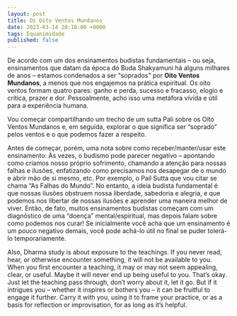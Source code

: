 ```yaml
---
layout: post
title: Os Oito Ventos Mundanos
date: 2023-03-14 20:18:00 +0000
tags: Equanimidade
published: false
---
```



De acordo com um dos ensinamentos budistas fundamentais – ou seja, ensinamentos que datam da época do Buda Shakyamuni há alguns milhares de anos – estamos condenados a ser "soprados" por **Oito Ventos Mundanos**, a menos que nos engajemos na prática espiritual. Os oito ventos formam quatro pares: ganho e perda, sucesso e fracasso, elogio e crítica, prazer e dor. Pessoalmente, acho isso uma metáfora vívida e útil para a experiência humana.

Vou começar compartilhando um trecho de um sutta Pali sobre os Oito Ventos Mundanos e, em seguida, explorar o que significa ser “soprado” pelos ventos e o que podemos fazer a respeito.

Antes de começar, porém, uma nota sobre como receber/manter/usar este ensinamento: Às vezes, o budismo pode parecer negativo – apontando como criamos nosso próprio sofrimento, chamando a atenção para nossas falhas e ilusões, enfatizando como precisamos nos desapegar de o mundo e abrir mão de si mesmo, etc. Por exemplo, o Pail Sutta que vou citar se chama “As Falhas do Mundo”. No entanto, a ideia budista fundamental é que nossas ilusões obstruem nossa liberdade, sabedoria e alegria, e que podemos nos libertar de nossas ilusões e aprender uma maneira melhor de viver. Então, de fato, muitos ensinamentos budistas começam com um diagnóstico de uma “doença” mental/espiritual, mas depois falam sobre como podemos nos curar! Se inicialmente você acha que um ensinamento é um pouco negativo demais, você pode achá-lo útil no final se puder tolerá-lo temporariamente.

Also, Dharma study is about exposure to the teachings. If you never read, hear, or otherwise encounter something, it will not be available to you. When you first encounter a teaching, it may or may not seem appealing, clear, or useful. Maybe it will never end up being useful to you. That’s okay. Just let the teaching pass through, don’t worry about it, let it go. But if it intrigues you – whether it inspires or bothers you – it can be fruitful to engage it further. Carry it with you, using it to frame your practice, or as a basis for reflection or improvisation, for as long as it’s helpful.